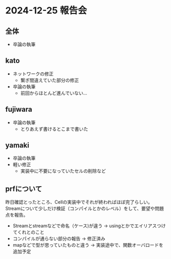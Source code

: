 # 2024-12-25 報告会

## 全体

- 卒論の執筆

## kato

- ネットワークの修正
  - 繋ぎ間違えていた部分の修正
- 卒論の執筆
  - 前回からほとんど進んでいない...

## fujiwara

- 卒論の執筆
  - とりあえず書けるとこまで書いた

## yamaki

- 卒論の執筆
- 軽い修正
  - 実装中に不要になっていたセルの削除など

## prfについて

昨日確認とったところ、Cellの実装中でそれが終わればほぼ完了らしい。
Streamについて少しだけ検証（コンパイルとかのレベル）をして、要望や問題点を報告。

- Streamとstreamなどで命名（ケース)が違う → usingとかでエイリアスつけてくれとのこと
- コンパイルが通らない部分の報告 → 修正済み
- mapなどで型が思っていたものと違う → 実装途中で、関数オーバロードを追加予定
